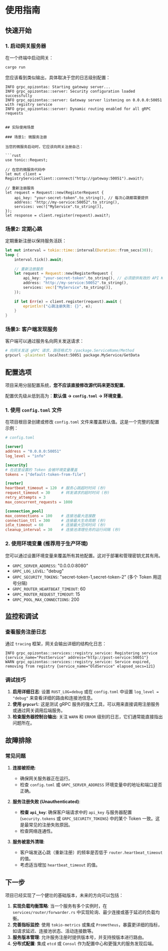 # 使用指南

## 快速开始

### 1. 启动网关服务器

在一个终端中启动网关：

```bash
cargo run
```
您应该看到类似输出，具体取决于您的日志级别配置：

```
INFO grpc_opizontas: Starting gateway server...
INFO grpc_opizontas::server: Security configuration loaded successfully
INFO grpc_opizontas::server: Gateway server listening on 0.0.0.0:50051 with registry service
INFO grpc_opizontas::server: Dynamic routing enabled for all gRPC requests
```
```

## 实际使用场景

### 场景1: 微服务注册

当您的微服务启动时，它应该向网关注册自己：

```rust
use tonic::Request;

// 在您的微服务代码中
let mut client = RegistryServiceClient::connect("http://gateway:50051").await?;

// 重新注册服务
let request = Request::new(RegisterRequest {
    api_key: "your-secret-token".to_string(), // 每次心跳都需要提供
    address: "http://my-service:50052".to_string(),
    services: vec!["MyService".to_string()],
});
let response = client.register(request).await?;
```

### 场景2: 定期心跳

定期重新注册以保持服务活跃：

```rust
let mut interval = tokio::time::interval(Duration::from_secs(30));
loop {
    interval.tick().await;
    
    // 重新注册服务
    let request = Request::new(RegisterRequest {
        api_key: "your-secret-token".to_string(), // 必须提供有效的 API Key
        address: "http://my-service:50052".to_string(),
        services: vec!["MyService".to_string()],
    });
    
    if let Err(e) = client.register(request).await {
        eprintln!("心跳注册失败: {}", e);
    }
}
```

### 场景3: 客户端发现服务

客户端可以通过服务名向网关发送请求：

```bash
# 向网关发送 gRPC 请求，路径格式为 /package.ServiceName/Method
grpcurl -plaintext localhost:50051 package.MyService/GetData
```

## 配置选项

项目采用分层配置系统，**您不应该直接修改源代码来更改配置**。

配置优先级从低到高为：**默认值 -> `config.toml` -> 环境变量**。

### 1. 使用 `config.toml` 文件

在项目根目录创建或修改 `config.toml` 文件来覆盖默认值。这是一个完整的配置示例：

```toml
# config.toml

[server]
address = "0.0.0.0:50051"
log_level = "info"

[security]
# 在这里设置的 Token 会被环境变量覆盖
tokens = ["default-token-from-file"]

[router]
heartbeat_timeout = 120  # 服务心跳超时时间 (秒)
request_timeout = 30     # 转发请求的超时时间 (秒)
retry_attempts = 3
max_concurrent_requests = 1000

[connection_pool]
max_connections = 100    # 连接池最大连接数
connection_ttl = 300     # 连接最大生命周期 (秒)
idle_timeout = 60        # 连接最大空闲时间 (秒)
cleanup_interval = 30    # 连接池清理任务的运行间隔 (秒)
```

### 2. 使用环境变量 (推荐用于生产环境)

您可以通过设置环境变量来覆盖所有其他配置。这对于部署和管理密钥尤其有用。

*   `GRPC_SERVER_ADDRESS`: "0.0.0.0:8080"
*   `GRPC_LOG_LEVEL`: "debug"
*   `GRPC_SECURITY_TOKENS`: "secret-token-1,secret-token-2" (多个 Token 用逗号分隔)
*   `GRPC_ROUTER_HEARTBEAT_TIMEOUT`: 60
*   `GRPC_ROUTER_REQUEST_TIMEOUT`: 15
*   `GRPC_POOL_MAX_CONNECTIONS`: 200

## 监控和调试

### 查看服务注册日志

通过 `tracing` 框架，网关会输出详细的结构化日志：

```
INFO grpc_opizontas::services::registry_service: Registering service {service_name="PostService" address="http://post-service:50051"}
WARN grpc_opizontas::services::registry_service: Service expired, removing from registry {service_name="OldService" elapsed_secs=121}
```

### 调试技巧

1.  **启用详细日志**: 设置 `RUST_LOG=debug` 或在 `config.toml` 中设置 `log_level = "debug"` 来查看详细的路由和连接池信息。
2.  **使用 `grpcurl`**: 这是测试 gRPC 服务的强大工具，可以用来直接调用注册服务或通过网关调用后端服务。
3.  **检查服务器控制台输出**: 关注 `WARN` 和 `ERROR` 级别的日志，它们通常能直接指出问题所在。

## 故障排除

### 常见问题

1.  **连接被拒绝**:
    *   确保网关服务器正在运行。
    *   检查 `config.toml` 或 `GRPC_SERVER_ADDRESS` 环境变量中的地址和端口是否正确。

2.  **服务注册失败 (Unauthenticated)**:
    *   **检查 `api_key`**: 确保客户端请求中的 `api_key` 与服务器配置 (`security.tokens` 或 `GRPC_SECURITY_TOKENS`) 中的某个 Token 一致。这是最常见的注册失败原因。
    *   检查网络连通性。

3.  **服务被意外清理**:
    *   客户端发送心跳（重新注册）的频率是否低于 `router.heartbeat_timeout` 的值。
    *   考虑适当增加 `heartbeat_timeout` 的值。

## 下一步

项目已经实现了一个健壮的基础版本，未来的方向可以包括：

1.  **实现负载均衡策略**: 当一个服务有多个实例时，在 `services/router/forwarder.rs` 中实现轮询、最少连接或基于延迟的负载均衡。
2.  **完善指标监控**: 使用 `tokio-metrics` 或集成 `Prometheus`，暴露更详细的指标，如请求延迟、连接池状态、活动连接数等。
3.  **服务版本管理**: 允许服务注册时提供版本号，并支持按版本进行路由。
4.  **分布式配置**: 集成 `etcd` 或 `Consul` 作为配置中心和更强大的服务发现后端。